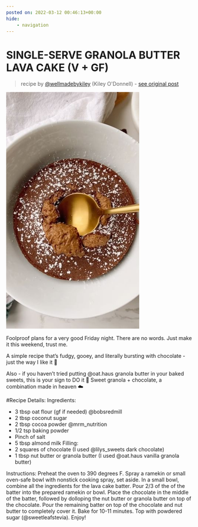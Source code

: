 ```yaml
---
posted on: 2022-03-12 00:46:13+00:00
hide:
    - navigation
---
```


# SINGLE-SERVE GRANOLA BUTTER LAVA CAKE (V + GF) 

> recipe by [@wellmadebykiley](https://www.instagram.com/wellmadebykiley/) 
(Kiley O'Donnell) - [see original post](https://instagram.com/p/Ca-_FSPjkrd)

![](../img/wellmadebykiley_12-03-2022_0003.png)


Foolproof plans for a very good Friday night. There are no words. Just make it this weekend, trust me. 

A simple recipe that’s fudgy, gooey, and literally bursting with chocolate - just the way I like it 🤍

Also - if you haven’t tried putting @oat.haus granola butter in your baked sweets, this is your sign to DO it 🥰 Sweet granola + chocolate, a combination made in heaven ☁️

\#Recipe Details:
Ingredients:
- 3 tbsp oat flour (gf if needed) @bobsredmill 
- 2 tbsp coconut sugar
- 2 tbsp cocoa powder @mrm_nutrition 
- 1/2 tsp baking powder
- Pinch of salt
- 5 tbsp almond milk
Filling:
- 2 squares of chocolate (I used @lilys_sweets dark chocolate)
- 1 tbsp nut butter or granola butter (I used @oat.haus vanilla granola butter)

Instructions:
Preheat the oven to 390 degrees F. Spray a ramekin or small oven-safe bowl with nonstick cooking spray, set aside.
In a small bowl, combine all the ingredients for the lava cake batter.
Pour 2/3 of the of the batter into the prepared ramekin or bowl. 
Place the chocolate in the middle of the batter, followed by dolloping the nut butter or granola butter on top of the chocolate.
Pour the remaining batter on top of the chocolate and nut butter to completely cover it.
Bake for 10-11 minutes.
Top with powdered sugar (@sweetleafstevia).
Enjoy! 
